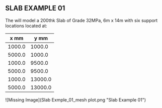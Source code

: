 ## SLAB EXAMPLE 01

The will model a 200thk Slab of Grade 32MPa, 6m x 14m with six support locations
located at:

| x mm        | y mm        |
| ----------- | ----------- |
| 1000.0      | 1000.0      |
| 5000.0      | 1000.0      |
| 1000.0      | 9500.0      |
| 5000.0      | 9500.0      |
| 1000.0      | 13000.0     |
| 5000.0      | 13000.0     |

![Missing Image](Slab Exmple_01_mesh plot.png "Slab Example 01")
